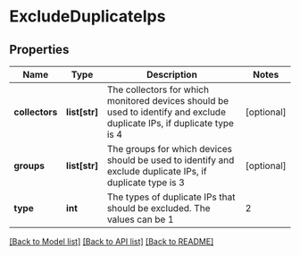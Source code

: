 # ExcludeDuplicateIps

## Properties
Name | Type | Description | Notes
------------ | ------------- | ------------- | -------------
**collectors** | **list[str]** | The collectors for which monitored devices should be used to identify and exclude duplicate IPs, if duplicate type is 4 | [optional] 
**groups** | **list[str]** | The groups for which devices should be used to identify and exclude duplicate IPs, if duplicate type is 3 | [optional] 
**type** | **int** | The types of duplicate IPs that should be excluded. The values can be 1|2|3|4 which denotes 1: matching any monitored devices 2: matching devices already discovered by this scan 3: matching devices in these groups 4: matching devices assigned to these collectors  | [optional] 

[[Back to Model list]](../README.md#documentation-for-models) [[Back to API list]](../README.md#documentation-for-api-endpoints) [[Back to README]](../README.md)

